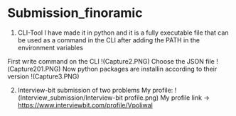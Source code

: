 # Submission_finoramic
1. CLI-Tool 
I have made it in python and it is a fully executable file that can be used as a command in the CLI after
adding the PATH in the environment variables

First write command on the CLI
!(Capture2.PNG)
Choose the JSON file
!(Capture201.PNG)
Now python packages are installin according to their version
!(Capture3.PNG)

2. Interview-bit submission of two problems
My profile:
!(Interview_submission/Interview-bit profile.png)
My profile link -> https://www.interviewbit.com/profile/Vpoliwal
